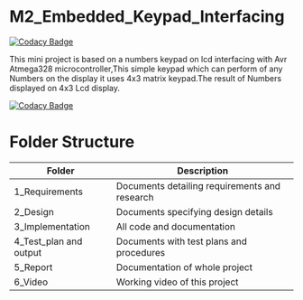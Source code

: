 # M2_Embedded_Keypad_Interfacing

[![Codacy Badge](https://api.codacy.com/project/badge/Grade/ab9f329ebd464fe98dd61c9953e56381)](https://app.codacy.com/gh/DasariVasu/M2-Embedded_Keypad_Interfacing?utm_source=github.com&utm_medium=referral&utm_content=DasariVasu/M2-Embedded_Keypad_Interfacing&utm_campaign=Badge_Grade_Settings)

This mini project is based on a numbers keypad on lcd interfacing with Avr Atmega328 microcontroller,This simple keypad which can perform of any Numbers on the display it uses 4x3 matrix keypad.The result of Numbers displayed on 4x3 Lcd display.


[![Codacy Badge](https://app.codacy.com/project/badge/Grade/02a916afd5a649018aa051081a9fa0e4)](https://www.codacy.com/gh/DasariVasu/M2-Embedded_Keypad_Interfacing/dashboard?utm_source=github.com&amp;utm_medium=referral&amp;utm_content=DasariVasu/M2-Embedded_Keypad_Interfacing&amp;utm_campaign=Badge_Grade)


# Folder Structure
|Folder|	Description|
|------|--------------|
|1_Requirements|	Documents detailing requirements and research|
|2_Design|	Documents specifying design details|
|3_Implementation|	All code and documentation|
|4_Test_plan and output|	Documents with test plans and procedures|
|5_Report|	Documentation of whole project|
|6_Video |Working video of this project|
